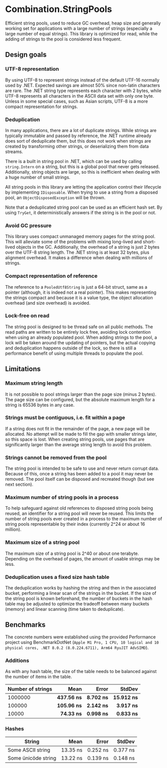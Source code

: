 # Combination.StringPools

Efficient string pools, used to reduce GC overhead, heap size and generally working set for applications with a large number of strings (especially a large number of equal strings). This library is optimized for read, while
the adding of strings to the pool is considered less frequent.


## Design goals

### UTF-8 representation

By using UTF-8 to represent strings instead of the default UTF-16 normally used by .NET. Expected savings are almost 50% since non-latin characters are rare. The .NET string type represents each character with 2 bytes, while UTF-8 represents all characters in the ASCII data set with only one byte. Unless in some special cases, such as Asian scripts, UTF-8 is a more compact representation for strings.

### Deduplication

In many applications, there are a lot of duplicate strings. While strings are typically immutable and passed by reference, the .NET runtime already does sort of deduplicate them, but this does not work when strings are created by transforming other strings, or deserializing them from data streams.

There is a built in string pool in .NET, which can be used by calling `string.Intern` on a string, but this is a global pool that never gets released. Additionally, string objects are large, so this is inefficient when dealing with a huge number of small strings.

All string pools in this library are letting the application control their lifecycle by implementing `IDisposable`. When trying to use a string from a disposed pool, an `ObjectDisposedException` will be thrown.

Note that a deduplicated string pool can be used as an efficient hash set. By using `TryGet`, it deterministically answers if the string is in the pool or not.

### Avoid GC pressure

This library uses compact unmanaged memory pages for the string pool. This will alleviate some of the problems with mixing long-lived and short-lived objects in the GC. Additionally, the overhead of a string is just 2 bytes over the UTF-8 string length. The .NET string is at least 32 bytes, plus alignment overhead. It makes a difference when dealing with millions of strings.

### Compact representation of reference

The reference to a `PooledUtf8String` is just a 64-bit struct, same as a pointer (although, it is indeed not a real pointer). This makes representing the strings compact and because it is a value type, the object allocation overhead (and size overhead) is avoided.

### Lock-free on read

The string pool is designed to be thread safe on all public methods. The read paths are written to be entirely lock free, avoiding lock contention when using an already populated pool. When adding strings to the pool, a lock will be taken around the updating of pointers, but the actual copying and deduplication happens outside of the lock, so there is still a performance benefit of using multiple threads to populate the pool.

## Limitations

### Maximum string length

It is not possible to pool strings larger than the page size (minus 2 bytes). The page size can be configured, but the absolute maximum length for a string is 65536 bytes in any case.

### Strings must be contiguous, i.e. fit within a page

If a string does not fit in the remainder of the page, a new page will be allocated. No attempt will be made to fill the gap with smaller strings later, so this space is lost. When creating string pools, use pages that are significantly larger than the average string length to avoid this problem.

### Strings cannot be removed from the pool

The string pool is intended to be safe to use and never return corrupt data. Because of this, once a string has been added to a pool it may never be removed. The pool itself can be disposed and recreated though (but see next section).

### Maximum number of string pools in a process

To help safeguard against old references to disposed string pools being reused, an identifier for a string pool will never be reused. This limits the number of string pools ever created in a process to the maximum number of string pools representable by their index (currently 2^24 or about 16 million).

### Maximum size of a string pool

The maximum size of a string pool is 2^40 or about one terabyte. Depending on the overhead of pages, the amount of usable strings may be less.

### Deduplication uses a fixed size hash table
The deduplication works by hashing the string and then in the associated bucket, performing a linear scan of the strings in the bucket. If the size of the string pool is known beforehand, the number of buckets in the hash table may be adjusted to optimize the tradeoff between many buckets (memory) and linear scanning (time taken to deduplicate).

## Benchmarks

The concrete numbers were established using the provided Performance project using BenchmarkDotNet (`Apple M1 Pro, 1 CPU, 10 logical and 10 physical cores, .NET 8.0.2 (8.0.224.6711), Arm64 RyuJIT AdvSIMD`).

### Additions

As with any hash table, the size of the table needs to be balanced against the number of items in the table.

| Number of strings | Mean | Error | StdDev |
|-|-:|-:|-:|
| 1000000 | **437.56 ns** | **8.702 ns**  | **15.912 ns** |
| 100000  | **105.96 ns** | **2.142 ns** | **3.917 ns**  |
| 10000   | **74.33 ns** |  **0.998 ns** | **0.833 ns**   |

### Hashes

| String              | Mean     | Error    | StdDev   |
|-------------------- |---------:|---------:|---------:|
| Some ASCII string   | 13.35 ns | 0.252 ns | 0.377 ns |
| Some ünicöde string | 13.22 ns | 0.139 ns | 0.148 ns |
